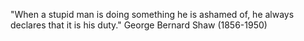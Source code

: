 "When a stupid man is doing something he is ashamed of, he always declares
 that it is his duty." George Bernard Shaw (1856-1950) 